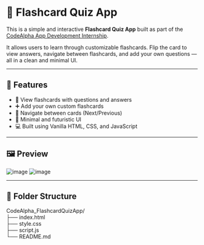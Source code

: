 # 🧠 Flashcard Quiz App

This is a simple and interactive **Flashcard Quiz App** built as part of the [CodeAlpha App Development Internship](https://www.codealpha.tech/).

It allows users to learn through customizable flashcards. Flip the card to view answers, navigate between flashcards, and add your own questions — all in a clean and minimal UI.

---

## 🚀 Features

- 👀 View flashcards with questions and answers
- ➕ Add your own custom flashcards
- 🔁 Navigate between cards (Next/Previous)
- 🧼 Minimal and futuristic UI
- 💻 Built using Vanilla HTML, CSS, and JavaScript

---

## 🖼️ Preview

![image](https://github.com/user-attachments/assets/e02b279d-4f4e-4a26-abed-630f3355cb3f)
![image](https://github.com/user-attachments/assets/1a484d73-d05b-47ba-bd85-f197c73c2a3e)

---

## 📁 Folder Structure

CodeAlpha_FlashcardQuizApp/<br>
├── index.html<br>
├── style.css<br>
├── script.js<br>
└── README.md
